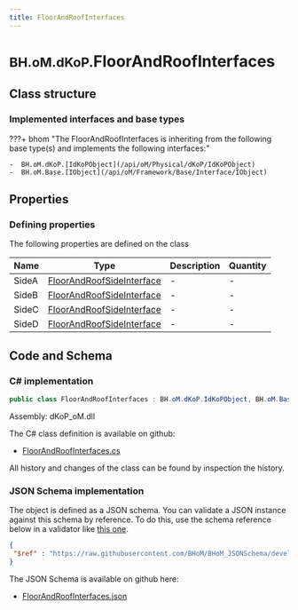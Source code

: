 ```yaml
---
title: FloorAndRoofInterfaces
---
```


# <small>BH.oM.dKoP.</small>**FloorAndRoofInterfaces**



## Class structure

### Implemented interfaces and base types

???+ bhom "The FloorAndRoofInterfaces is inheriting from the following base type(s) and implements the following interfaces:"

    -  BH.oM.dKoP.[IdKoPObject](/api/oM/Physical/dKoP/IdKoPObject)
    -  BH.oM.Base.[IObject](/api/oM/Framework/Base/Interface/IObject)


## Properties



### Defining properties

The following properties are defined on the class

| Name             | Type             | Description      | Quantity         |
|------------------|------------------|------------------|------------------|
| SideA | [FloorAndRoofSideInterface](/api/oM/Physical/dKoP/Interfaces/FloorAndRoofSideInterface) | - | - |
| SideB | [FloorAndRoofSideInterface](/api/oM/Physical/dKoP/Interfaces/FloorAndRoofSideInterface) | - | - |
| SideC | [FloorAndRoofSideInterface](/api/oM/Physical/dKoP/Interfaces/FloorAndRoofSideInterface) | - | - |
| SideD | [FloorAndRoofSideInterface](/api/oM/Physical/dKoP/Interfaces/FloorAndRoofSideInterface) | - | - |


## Code and Schema

### C# implementation

``` C# title="C#"
public class FloorAndRoofInterfaces : BH.oM.dKoP.IdKoPObject, BH.oM.Base.IObject
```

Assembly: dKoP_oM.dll

The C# class definition is available on github:

- [FloorAndRoofInterfaces.cs](https://github.com/BHoM/dKoP_Toolkit/blob/develop/dKoP_oM/Interfaces\FloorAndRoofInterfaces.cs)

All history and changes of the class can be found by inspection the history.
### JSON Schema implementation

The object is defined as a JSON schema. You can validate a JSON instance against this schema by reference. To do this, use the schema reference below in a validator like [this one](https://www.jsonschemavalidator.net/).

``` json title="JSON Schema"
{
 "$ref" : "https://raw.githubusercontent.com/BHoM/BHoM_JSONSchema/develop/dKoP_oM/FloorAndRoofInterfaces.json"
}
```

The JSON Schema is available on github here:

- [FloorAndRoofInterfaces.json](https://github.com/BHoM/BHoM_JSONSchema/blob/develop/dKoP_oM/FloorAndRoofInterfaces.json)

